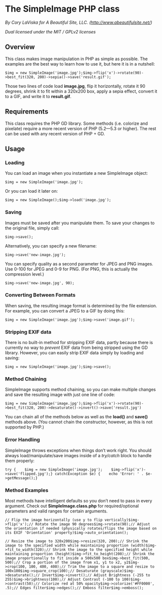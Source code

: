 The SimpleImage PHP class
=========================

*By Cory LaViska for A Beautiful Site, LLC.
(http://www.abeautifulsite.net/)*

*Dual licensed under the MIT / GPLv2 licenses*

Overview
--------

This class makes image manipulation in PHP as simple as possible. The
examples are the best way to learn how to use it, but here it is in a
nutshell:

    $img = new SimpleImage('image.jpg');$img->flip('x')->rotate(90)->best_fit(320, 200)->sepia()->save('result.gif');

Those two lines of code load **image.jpg**, flip it horizontally, rotate
it 90 degrees, shrink it to fit within a 320x200 box, apply a sepia
effect, convert it to a GIF, and write it to **result.gif**.

Requirements
------------

This class requires the PHP GD library. Some methods (i.e. colorize and
pixelate) require a more recent version of PHP (5.2—5.3 or higher). The
rest can be used with any recent version of PHP + GD.

Usage
-----

### Loading

You can load an image when you instantiate a new SimpleImage object:

    $img = new SimpleImage('image.jpg');

Or you can load it later on:

    $img = new SimpleImage();$img->load('image.jpg');

### Saving

Images must be saved after you manipulate them. To save your changes to
the original file, simply call:

    $img->save();

Alternatively, you can specify a new filename:

    $img->save('new-image.jpg');

You can specify quality as a second parameter for JPEG and PNG images.
Use 0-100 for JPEG and 0-9 for PNG. (For PNG, this is actually the
compression level.)

    $img->save('new-image.jpg', 90);

### Converting Between Formats

When saving, the resulting image format is determined by the file
extension. For example, you can convert a JPEG to a GIF by doing this:

    $img = new SimpleImage('image.jpg');$img->save('image.gif');

### Stripping EXIF data

There is no built-in method for stripping EXIF data, partly because
there is currently no way to *prevent* EXIF data from being stripped
using the GD library. However, you can easily strip EXIF data simply by
loading and saving:

    $img = new SimpleImage('image.jpg');$img->save();

### Method Chaining

SimpleImage supports method chaining, so you can make multiple changes
and save the resulting image with just one line of code:

    $img = new SimpleImage('image.jpg');$img->flip('x')->rotate(90)->best_fit(320, 200)->desaturate()->invert()->save('result.jpg')

You can chain all of the methods below as well as the **load()**
and **save()** methods above.  (You cannot chain the constructor,
however, as this is not supported by PHP.)

### Error Handling

SimpleImage throws exceptions when things don’t work right. You should
always load/manipulate/save images inside of a *try/catch* block to
handle them properly:

    try {    $img = new SimpleImage('image.jpg');    $img->flip('x')->save('flipped.jpg');} catch(Exception $e) {    echo 'Error: ' . $e->getMessage();}

### Method Examples

Most methods have intelligent defaults so you don’t need to pass in
every argument.  Check out **SimpleImage.class.php** for
required/optional parameters and valid ranges for certain arguments.

    // Flip the image horizontally (use y to flip vertically)$img->flip('x');// Rotate the image 90 degrees$img->rotate(90);// Adjust the orientation if needed (physically rotates/flips the image based on its EXIF 'Orientation' property)$img->auto_orientation();

    // Resize the image to 320x200$img->resize(320, 200);// Shrink the image to the specified width while maintaining proportion (width)$img->fit_to_width(320);// Shrink the image to the specified height while maintaining proportion (height)$img->fit_to_height(200);// Shrink the image proportionally to fit inside a 500x500 box$img->best_fit(500, 500);// Crop a portion of the image from x1, y1 to x2, y2$img->crop(100, 100, 400, 400);// Trim the image to a square and resize to 100x100$img->square_crop(100);// Desaturate (grayscale)$img->desaturate();// Invert$img->invert();// Adjust Brightness (-255 to 255)$img->brightness(100);// Adjust Contrast (-100 to 100)$img->contrast(50);// Colorize red at 50% opacity$img->colorize('#FF0000', .5);// Edges filter$img->edges();// Emboss filter$img->emboss();
